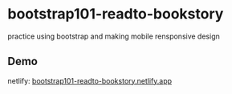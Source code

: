 # bootstrap101-readto-bookstory
practice using bootstrap and making mobile rensponsive design

## Demo
netlify: [bootstrap101-readto-bookstory.netlify.app](http://bootstrap101-readto-bookstory.netlify.app)
